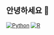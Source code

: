 ## 안녕하세요 👋

<!--
**kimsoll/kimsoll** is a ✨ _special_ ✨ repository because its `README.md` (this file) appears on your GitHub profile.

Here are some ideas to get you started:

- 🔭 I’m currently working on ...
- 🌱 I’m currently learning ...
- 👯 I’m looking to collaborate on ...
- 🤔 I’m looking for help with ...
- 💬 Ask me about ...
- 📫 How to reach me: ...
- 😄 Pronouns: ...
- ⚡ Fun fact: ...
-->

[![Python](https://img.shields.io/badge/python-purple)](https://www.python.org/)
[![R](https://img.shields.io/badge/R-blue)](https://www.r-project.org/)




